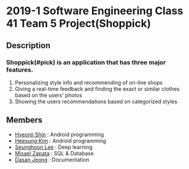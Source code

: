 2019-1 Software Engineering Class 41 Team 5 Project(Shoppick)
===============

## Description

### Shoppick(#pick) is an application that has three major features.

1. Personalizing style info and recommending of on-line shops
2. Giving a real-time feedback and finding the exact or similar clothes based on the users' photos
3. Showing the users recommendations based on categorized styles

## Members

* [Hyeonji Shin](https://github.com/guswl98) : Android programming
* [Heesung Kim](https://github.com/khsung) : Android programming
* [Seunghoon Lee](https://github.com/SeungHoon00) : Deep learning
* [Misael Zapata](https://github.com/Misaeljzg) : SQL & Database
* [Dasan Jeong](https://github.com) : Documentation
